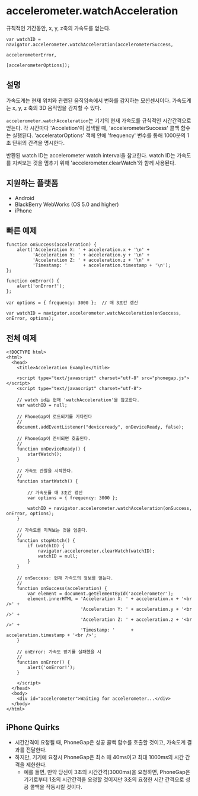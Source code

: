 accelerometer.watchAcceleration
===============================

규칙적인 기간동안, x, y, z축의 가속도를 얻는다.

    var watchID = navigator.accelerometer.watchAcceleration(accelerometerSuccess,
                                                           accelerometerError,
                                                           [accelerometerOptions]);
                                                           
설명
-----------

가속도계는 현재 위치와 관련된 움직임속에서 변화를 감지하는 모션센서이다. 가속도계는 x, y, z 축의 3D 움직임을 감지할 수 있다.

`accelerometer.watchAcceleration`는 기기의 현재 가속도를 규칙적인 시간간격으로 얻는다. 각 시간마다 'Acceletion'이 검색될 때, 'accelerometerSuccess' 콜백 함수는 실행된다. 'acceleratorOptions' 객체 안에 'frequency' 변수를 통해 1000분의 1초 단위의 간격을 명시한다.

반환된 watch ID는 accelerometer watch interval을 참고한다. watch ID는 가속도를 지켜보는 것을 멈추기 위해 'accelerometer.clearWatch'와 함께 사용된다.

지원하는 플랫폼
-------------------

- Android
- BlackBerry WebWorks (OS 5.0 and higher)
- iPhone


빠른 예제
-------------

    function onSuccess(acceleration) {
        alert('Acceleration X: ' + acceleration.x + '\n' +
              'Acceleration Y: ' + acceleration.y + '\n' +
              'Acceleration Z: ' + acceleration.z + '\n' +
              'Timestamp: '      + acceleration.timestamp + '\n');
    };

    function onError() {
        alert('onError!');
    };

    var options = { frequency: 3000 };  // 매 3초간 갱신
    
    var watchID = navigator.accelerometer.watchAcceleration(onSuccess, onError, options);

전체 예제
------------

    <!DOCTYPE html>
    <html>
      <head>
        <title>Acceleration Example</title>

        <script type="text/javascript" charset="utf-8" src="phonegap.js"></script>
        <script type="text/javascript" charset="utf-8">

        // watch id는 현재 'watchAcceleration'을 참고한다.
        var watchID = null;
        
        // PhoneGap이 로드되기를 기다린다
        //
        document.addEventListener("deviceready", onDeviceReady, false);

        // PhoneGap이 준비되면 호출된다.
        //
        function onDeviceReady() {
            startWatch();
        }

        // 가속도 관찰을 시작한다.
        //
        function startWatch() {
            
            // 가속도를 매 3초간 갱신
            var options = { frequency: 3000 };
            
            watchID = navigator.accelerometer.watchAcceleration(onSuccess, onError, options);
        }
        
        // 가속도를 지켜보는 것을 엄춘다.
        //
        function stopWatch() {
            if (watchID) {
                navigator.accelerometer.clearWatch(watchID);
                watchID = null;
            }
        }
        
        // onSuccess: 현재 가속도의 정보를 얻는다.
        //
        function onSuccess(acceleration) {
            var element = document.getElementById('accelerometer');
            element.innerHTML = 'Acceleration X: ' + acceleration.x + '<br />' +
                                'Acceleration Y: ' + acceleration.y + '<br />' +
                                'Acceleration Z: ' + acceleration.z + '<br />' +
                                'Timestamp: '      + acceleration.timestamp + '<br />';
        }

        // onError: 가속도 얻기를 실패했을 시
        //
        function onError() {
            alert('onError!');
        }

        </script>
      </head>
      <body>
        <div id="accelerometer">Waiting for accelerometer...</div>
      </body>
    </html>
    
 iPhone Quirks
-------------

- 시간간격이 요청될 때, PhoneGap은 성공 콜백 함수를 호출할 것이고, 가속도계 결과를 전달한다.
- 하지만, 기기에 요청시 PhoneGap은 최소 매 40ms이고 최대 1000ms의 시간 간격을 제한한다.
  - 예를 들면, 만약 당신이 3초의 시간간격(3000ms)을 요청하면, PhoneGap은 기기로부터 1초의 시간간격을 요청할 것이지만 3초의 요청한 시간 간격으로 성공 콜백을 작동시킬 것이다.

